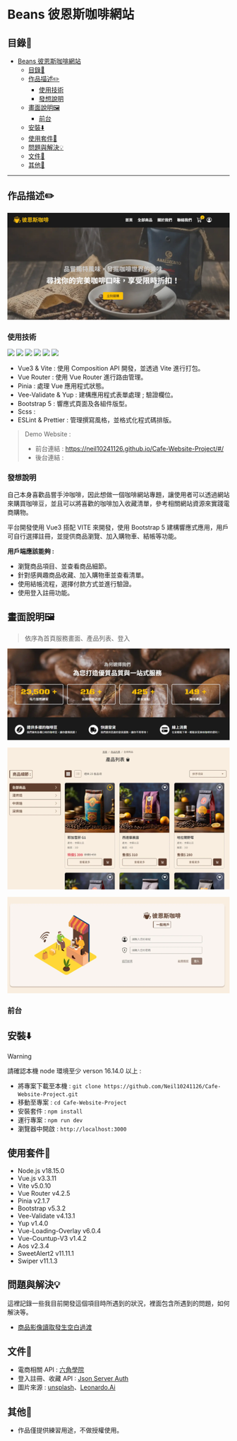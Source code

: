 # Beans 彼恩斯咖啡網站

## 目錄📌

- [Beans 彼恩斯咖啡網站](#beans-彼恩斯咖啡網站)
  - [目錄📌](#目錄)
  - [作品描述✏️](#作品描述️)
    - [使用技術](#使用技術)
    - [發想說明](#發想說明)
  - [畫面說明🖼️](#畫面說明️)
    - [前台](#前台)
  - [安裝⬇️](#安裝️)
  - [使用套件🔧](#使用套件)
  - [問題與解決💡](#問題與解決)
  - [文件📝](#文件)
  - [其他🔗](#其他)

---

## 作品描述✏️

![alt text](images/image-1.webp)


### 使用技術

<img src="https://img.shields.io/badge/HTML5-E34F26?style=for-the-badge&logo=html5&logoColor=FFF"> <img src="https://img.shields.io/badge/CSS3-1572B6?style=for-the-badge&logo=css3&logoColor=FFF"> <img src="https://img.shields.io/badge/javascript-454545?style=for-the-badge&logo=javascript&logoColor=F7DF1E"> <img src="https://img.shields.io/badge/Vue3.js-454545?style=for-the-badge&logo=vue.js"> <img src="https://img.shields.io/badge/scss-CC6699?style=for-the-badge&logo=sass&logoColor=FFFFFF"> <img src="https://img.shields.io/badge/bootstrap-7952B3?style=for-the-badge&logo=bootstrap&logoColor=FFFFFF">

- Vue3 & Vite : 使用 Composition API 開發，並透過 Vite 進行打包。
- Vue Router : 使用 Vue Router 進行路由管理。
- Pinia : 處理 Vue 應用程式狀態。
- Vee-Validate & Yup : 建構應用程式表單處理 ; 驗證欄位。
- Bootstrap 5 : 響應式頁面及各組件版型。
- Scss : 
- ESLint & Prettier : 管理撰寫風格，並格式化程式碼排版。


> Demo Website :
> - 前台連結 : https://neil10241126.github.io/Cafe-Website-Project/#/
> - 後台連結 :
> 
### 發想說明

自己本身喜歡品嘗手沖咖啡，因此想做一個咖啡網站專題，讓使用者可以透過網站來購買咖啡豆，並且可以將喜歡的咖啡加入收藏清單，參考相關網站資源來實踐電商購物。

平台開發使用 Vue3 搭配 VITE 來開發，使用 Bootstrap 5 建構響應式應用，用戶可自行選擇註冊，並提供商品瀏覽、加入購物車、結帳等功能。


**用戶端應該能夠 :**

- 瀏覽商品項目、並查看商品細節。
- 針對感興趣商品收藏、加入購物車並查看清單。
- 使用結帳流程，選擇付款方式並進行驗證。
- 使用登入註冊功能。


## 畫面說明🖼️

> 依序為首頁服務畫面、產品列表、登入

![alt text](./public/desc_img/image2.webp)

![alt text](./public/desc_img/image3.webp)

![alt text](./public/desc_img/image4.webp)

### 前台


## 安裝⬇️

> [!WARNING]  
> 請確認本機 node 環境至少 verson 16.14.0 以上 :


- 將專案下載至本機 : `git clone https://github.com/Neil10241126/Cafe-Website-Project.git`
- 移動至專案 : `cd Cafe-Website-Project`
- 安裝套件 : `npm install`
- 運行專案 : `npm run dev`
- 瀏覽器中開啟 : `http://localhost:3000`

## 使用套件🔧

- Node.js v18.15.0
- Vue.js v3.3.11
- Vite v5.0.10
- Vue Router v4.2.5
- Pinia v2.1.7
- Bootstrap v5.3.2
- Vee-Validate v4.13.1
- Yup v1.4.0
- Vue-Loading-Overlay v6.0.4
- Vue-Countup-V3 v1.4.2
- Aos v2.3.4
- SweetAlert2 v11.11.1
- Swiper v11.1.3

## 問題與解決💡

這裡記錄一些我目前開發這個項目時所遇到的狀況，裡面包含所遇到的問題，如何解決等。

- [商品影像讀取發生空白過渡](./notes/模糊影像佔位符.md)

## 文件📝

- 電商相關 API : [六角學院](https://www.hexschool.com/)
- 登入註冊、收藏 API : [Json Server Auth](https://github.com/jeremyben/json-server-auth)
- 圖片來源 : [unsplash](https://unsplash.com/)、[Leonardo.Ai](https://leonardo.ai/)

## 其他🔗

- 作品僅提供練習用途，不做授權使用。

